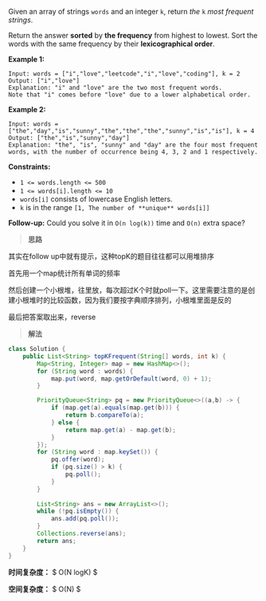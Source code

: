 Given an array of strings `words` and an integer `k`, return *the* `k` *most frequent strings*.

Return the answer **sorted** by **the frequency** from highest to lowest. Sort the words with the same frequency by their **lexicographical order**.

 

**Example 1:**

```
Input: words = ["i","love","leetcode","i","love","coding"], k = 2
Output: ["i","love"]
Explanation: "i" and "love" are the two most frequent words.
Note that "i" comes before "love" due to a lower alphabetical order.
```

**Example 2:**

```
Input: words = ["the","day","is","sunny","the","the","the","sunny","is","is"], k = 4
Output: ["the","is","sunny","day"]
Explanation: "the", "is", "sunny" and "day" are the four most frequent words, with the number of occurrence being 4, 3, 2 and 1 respectively.
```

 

**Constraints:**

- `1 <= words.length <= 500`
- `1 <= words[i].length <= 10`
- `words[i]` consists of lowercase English letters.
- `k` is in the range `[1, The number of **unique** words[i]]`

 

**Follow-up:** Could you solve it in `O(n log(k))` time and `O(n)` extra space?



> **思路**

其实在follow up中就有提示，这种topK的题目往往都可以用堆排序

首先用一个map统计所有单词的频率

然后创建一个小根堆，往里放，每次超过K个时就poll一下。这里需要注意的是创建小根堆时的比较函数，因为我们要按字典顺序排列，小根堆里面是反的

最后把答案取出来，reverse



> **解法**

```java
class Solution {
    public List<String> topKFrequent(String[] words, int k) {
        Map<String, Integer> map = new HashMap<>();
        for (String word : words) {
            map.put(word, map.getOrDefault(word, 0) + 1);
        }

        PriorityQueue<String> pq = new PriorityQueue<>((a,b) -> {
            if (map.get(a).equals(map.get(b))) {
                return b.compareTo(a);
            } else {
                return map.get(a) - map.get(b);
            }
        });
        for (String word : map.keySet()) {
            pq.offer(word);
            if (pq.size() > k) {
                pq.poll();
            }
        }
        
        List<String> ans = new ArrayList<>();
        while (!pq.isEmpty()) {
            ans.add(pq.poll());
        }
        Collections.reverse(ans);
        return ans;
    }
}
```

**时间复杂度：** $ O(N logK) $

**空间复杂度：** $ O(N) $
